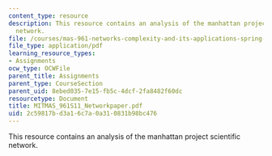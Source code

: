 ```yaml
---
content_type: resource
description: This resource contains an analysis of the manhattan project scientific
  network.
file: /courses/mas-961-networks-complexity-and-its-applications-spring-2011/2c59817bd3a16c7a0a310831b98bc476_MITMAS_961S11_Networkpaper.pdf
file_type: application/pdf
learning_resource_types:
- Assignments
ocw_type: OCWFile
parent_title: Assignments
parent_type: CourseSection
parent_uid: 8ebed035-7e15-fb5c-4dcf-2fa8482f60dc
resourcetype: Document
title: MITMAS_961S11_Networkpaper.pdf
uid: 2c59817b-d3a1-6c7a-0a31-0831b98bc476
---
```

This resource contains an analysis of the manhattan project scientific network.

